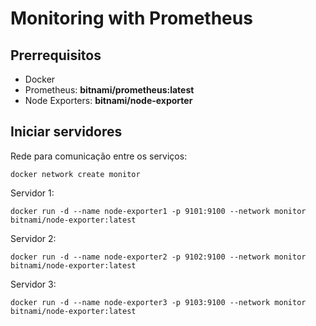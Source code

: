 # Monitoring with Prometheus

## Prerrequisitos
- Docker
- Prometheus: **bitnami/prometheus:latest**
- Node Exporters: **bitnami/node-exporter**

## Iniciar servidores

Rede para comunicação entre os serviços:
```
docker network create monitor
```

Servidor 1:
```
docker run -d --name node-exporter1 -p 9101:9100 --network monitor bitnami/node-exporter:latest
```

Servidor 2:
```
docker run -d --name node-exporter2 -p 9102:9100 --network monitor bitnami/node-exporter:latest
```

Servidor 3:
```
docker run -d --name node-exporter3 -p 9103:9100 --network monitor bitnami/node-exporter:latest
```
